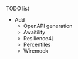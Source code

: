 TODO list
* Add
  * OpenAPI generation
  * Awaitility
  * Resilience4j
  * Percentiles
  * Wiremock
